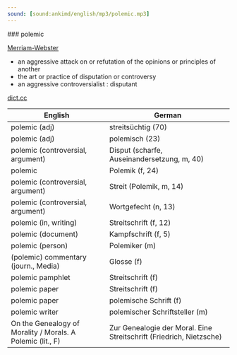 ```yaml
---
sound: [sound:ankimd/english/mp3/polemic.mp3]
---
```


\### polemic

[Merriam-Webster](https://www.merriam-webster.com/dictionary/polemic)

- an aggressive attack on or refutation of the opinions or principles of another
- the art or practice of disputation or controversy
- an aggressive controversialist : disputant

[dict.cc](https://www.dict.cc/polemic)

| English        | German       |
| -------------- | ------------ |
| polemic (adj) | streitsüchtig (70) |
| polemic (adj) | polemisch (23) |
| polemic (controversial, argument) | Disput (scharfe, Auseinandersetzung, m, 40) |
| polemic | Polemik (f, 24) |
| polemic (controversial, argument) | Streit (Polemik, m, 14) |
| polemic (controversial, argument) | Wortgefecht (n, 13) |
| polemic (in, writing) | Streitschrift (f, 12) |
| polemic (document) | Kampfschrift (f, 5) |
| polemic (person) | Polemiker (m) |
| (polemic) commentary (journ., Media) | Glosse (f) |
| polemic pamphlet | Streitschrift (f) |
| polemic paper | Streitschrift (f) |
| polemic paper | polemische Schrift (f) |
| polemic writer | polemischer Schriftsteller (m) |
| On the Genealogy of Morality / Morals. A Polemic (lit., F) | Zur Genealogie der Moral. Eine Streitschrift (Friedrich, Nietzsche) |
